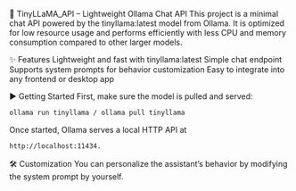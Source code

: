 🦙 TinyLLaMA_API – Lightweight Ollama Chat API
This project is a minimal chat API powered by the tinyllama:latest model from Ollama. 
It is optimized for low resource usage and performs efficiently with less CPU and memory consumption compared to other larger models.

✨ Features
Lightweight and fast with tinyllama:latest
Simple chat endpoint
Supports system prompts for behavior customization
Easy to integrate into any frontend or desktop app


▶️ Getting Started
First, make sure the model is pulled and served:
```bash
ollama run tinyllama / ollama pull tinyllama
```
Once started, Ollama serves a local HTTP API at
```bash
http://localhost:11434.
```

🛠️ Customization
You can personalize the assistant’s behavior by modifying the system prompt by yourself.
